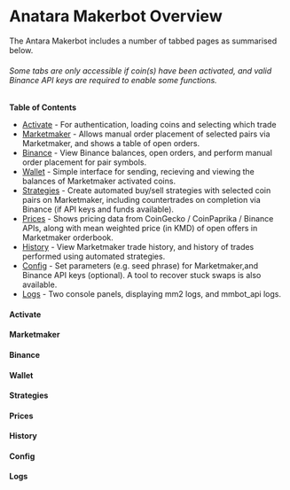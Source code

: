 Anatara Makerbot Overview
=========================

The Antara Makerbot includes a number of tabbed pages as summarised below.

###### _Some tabs are only accessible if coin(s) have been activated, and valid Binance API keys are required to enable some functions._

**Table of Contents**

* [Activate](activate) - For authentication, loading coins and selecting which trade
* [Marketmaker](marketmaker) - Allows manual order placement of selected pairs via Marketmaker, and shows a table of open orders.
* [Binance](binance) - View Binance balances, open orders, and perform manual order placement for pair symbols.
* [Wallet](wallet) - Simple interface for sending, recieving and viewing the balances of Marketmaker activated coins.
* [Strategies](strategies) - Create automated buy/sell strategies with selected coin pairs on Marketmaker, including countertrades on completion via Binance (if API keys and funds available).
* [Prices](prices) - Shows pricing data from CoinGecko / CoinPaprika / Binance APIs, along with mean weighted price (in KMD) of open offers in Marketmaker orderbook.
* [History](history) - View Marketmaker trade history, and history of trades performed using automated strategies.
* [Config](config) - Set parameters (e.g. seed phrase) for Marketmaker,and Binance API keys (optional). A tool to recover stuck swaps is also available.
* [Logs](logs) - Two console panels, displaying mm2 logs, and mmbot_api logs.
 
 #### Activate
 #### Marketmaker
 #### Binance
 #### Wallet
 #### Strategies
 #### Prices
 #### History
 #### Config
 #### Logs
 
 
